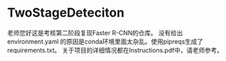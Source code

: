 # TwoStageDeteciton
老师您好这是考核第二阶段复现Faster R-CNN的仓库。 
没有给出environment.yaml 的原因是conda环境里面太杂乱。使用pipreqs生成了requirements.txt。
关于项目的详细情况都在Instructions.pdf中，请老师参考。
